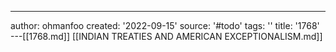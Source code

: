 ---
author: ohmanfoo
created: '2022-09-15'
source: '#todo'
tags: ''
title: '1768'
---[[1768.md]]
[[INDIAN TREATIES AND AMERICAN EXCEPTIONALISM.md]]
